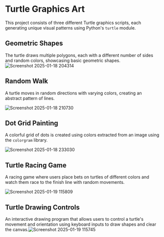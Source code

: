 # Turtle Graphics Art

This project consists of three different Turtle graphics scripts, each generating unique visual patterns using Python's `turtle` module.

## Geometric Shapes

The turtle draws multiple polygons, each with a different number of sides and random colors, showcasing basic geometric shapes.
![Screenshot 2025-01-18 204314](https://github.com/user-attachments/assets/85e422b2-2476-4d3a-ab95-8266a9caec6e)

## Random Walk
A turtle moves in random directions with varying colors, creating an abstract pattern of lines.

![Screenshot 2025-01-18 210730](https://github.com/user-attachments/assets/f6675400-b759-4ec1-8fa1-9ae772ed0ea5)

## Dot Grid Painting
A colorful grid of dots is created using colors extracted from an image using the `colorgram` library.

![Screenshot 2025-01-18 233030](https://github.com/user-attachments/assets/60bceea2-6b82-42c0-a1ef-34e16ab1480a)

## Turtle Racing Game
A racing game where users place bets on turtles of different colors and watch them race to the finish line with random movements.

![Screenshot 2025-01-19 115809](https://github.com/user-attachments/assets/ea835df6-75fc-4e8c-9b7e-2f8d99f339d2)


## Turtle Drawing Controls
An interactive drawing program that allows users to control a turtle's movement and orientation using keyboard inputs to draw shapes and clear the canvas.![Screenshot 2025-01-19 115745](https://github.com/user-attachments/assets/3c45c0c3-569c-4df7-8a14-909b33380973)




